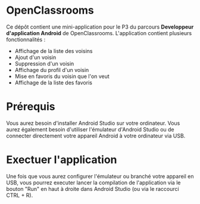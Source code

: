 # OpenClassrooms

Ce dépôt contient une mini-application pour le P3 du parcours **Developpeur d'application Android** de OpenClassrooms.
L'application contient plusieurs fonctionnalités :

  * Affichage de la liste des voisins
  * Ajout d'un voisin
  * Suppression d'un voisin
  * Affichage du profil d'un voisin
  * Mise en favoris du voisin que l'on veut
  * Affichage de la liste des favoris

# Prérequis

Vous aurez besoin d'installer Android Studio sur votre ordinateur.
Vous aurez également besoin d'utiliser l'émulateur d'Android Studio ou de connecter directement votre appareil Android à votre ordinateur via USB.

# Exectuer l'application

Une fois que vous aurez configurer l'émulateur ou branché votre appareil en USB, vous pourrez executer lancer  la compilation de 
l'application via le bouton "Run" en haut à droite dans Android Studio (ou via le raccourci CTRL + R).
